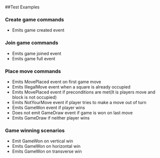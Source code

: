 ##Test Examples
### Create game commands
* Emits game created event

### Join game commands
* Emits game joined event
* Emits game full event

### Place move commands
* Emits MovePlaced event on first game move
* Emits IllegalMove event when a square is already occupied
* Emits MovePlaced event if preconditions are met(It is players move and block is not occupied)
* Emits NotYourMove event if player tries to make a move out of turn
* Emits GameWon event if player wins
* Does not emit GameDraw event if game is won on last move
* Emits GameDraw if neither player wins

### Game winning scenarios
* Emit GameWon on vertical win
* Emits GameWon on horizontal win
* Emits GameWon on transverse win